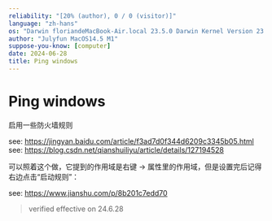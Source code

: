 ```yaml
---
reliability: "[20% (author), 0 / 0 (visitor)]"
language: "zh-hans"
os: "Darwin floriandeMacBook-Air.local 23.5.0 Darwin Kernel Version 23.5.0: Wed May  1 20:16:51 PDT 2024; root:xnu-10063.121.3~5/RELEASE_ARM64_T8103 arm64"
author: "Julyfun MacOS14.5 M1"
suppose-you-know: [computer]
date: 2024-06-28
title: Ping windows
---
```


# Ping windows

启用一些防火墙规则

see: https://jingyan.baidu.com/article/f3ad7d0f344d6209c3345b05.html
see: https://blog.csdn.net/qianshuiliyu/article/details/127194528

可以照着这个做，它提到的作用域是右键 -> 属性里的作用域，但是设置完后记得右边点击“启动规则”：

see: https://www.jianshu.com/p/8b201c7edd70

> verified effective on 24.6.28
